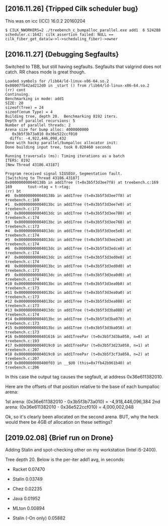 
[2016.11.26] {Tripped Cilk scheduler bug}
-----------------------------------------

This was on icc (ICC) 16.0.2 20160204

    $ CILK_NWORKERS=2 ./treebench_c_bumpalloc_parallel.exe add1  6 524288 
    scheduler.c:1642: cilk assertion failed: NULL == cilk_fiber_get_data(w->l->scheduling_fiber)->owner



[2016.11.27] {Debugging Segfaults}
----------------------------------------

Switched to TBB, but still having segfaults.  Segfaults that valgrind
does not catch.  RR chaos mode is great though.

    Loaded symbols for /lib64/ld-linux-x86-64.so.2
    0x00007fb42ad212d0 in _start () from /lib64/ld-linux-x86-64.so.2
    (rr) cont
    Continuing.
    Benchmarking in mode: add1
    SIZE: 20
    sizeof(Tree) = 24
    sizeof(enum Type) = 4
    Building tree, depth 20.  Benchmarking 8192 iters.
    Depth of parallel recursions: 5
    Number of parallel threads: 2
    Arena size for bump alloc: 4000000000
       0x3b5f3b73a010 0x36e522ccf010 
      diffs: -4,922,446,098,432 
    Done with hacky parallel/bumpalloc allocator init: 
    Done building input tree, took 0.020460 seconds

    Running traversals (ms): Timing iterations as a batch
    ITERS: 8192
    [New Thread 43186.43187]

    Program received signal SIGSEGV, Segmentation fault.
    [Switching to Thread 43186.43187]
    0x000000000040138b in add1Tree (t=0x3b5f3d3ee7f8) at treebench.c:169
    169       tout->tag = t->tag;
    (rr) bt
    #0  0x000000000040138b in add1Tree (t=0x3b5f3d3ee7f8) at treebench.c:169
    #1  0x00000000004013bc in add1Tree (t=0x3b5f3d3ee7e0) at treebench.c:173
    #2  0x00000000004013dc in add1Tree (t=0x3b5f3d3ee780) at treebench.c:174
    #3  0x00000000004013bc in add1Tree (t=0x3b5f3d3ee768) at treebench.c:173
    #4  0x00000000004013dc in add1Tree (t=0x3b5f3d3ee5e8) at treebench.c:174
    #5  0x00000000004013dc in add1Tree (t=0x3b5f3d3ee2e8) at treebench.c:174
    #6  0x00000000004013dc in add1Tree (t=0x3b5f3d3edce8) at treebench.c:174
    #7  0x00000000004013dc in add1Tree (t=0x3b5f3d3ed0e8) at treebench.c:174
    #8  0x00000000004013bc in add1Tree (t=0x3b5f3d3ed0d0) at treebench.c:173
    #9  0x00000000004013dc in add1Tree (t=0x3b5f3d3ea0d0) at treebench.c:174
    #10 0x00000000004013bc in add1Tree (t=0x3b5f3d3ea0b8) at treebench.c:173
    #11 0x00000000004013bc in add1Tree (t=0x3b5f3d3ea0a0) at treebench.c:173
    #12 0x00000000004013bc in add1Tree (t=0x3b5f3d3ea088) at treebench.c:173
    #13 0x00000000004013dc in add1Tree (t=0x3b5f3d3ba088) at treebench.c:174
    #14 0x00000000004013bc in add1Tree (t=0x3b5f3d3ba070) at treebench.c:173
    #15 0x00000000004013bc in add1Tree (t=0x3b5f3d3ba058) at treebench.c:173
    #16 0x0000000000401616 in add1TreePar (t=0x3b5f3d3ba058, n=0) at treebench.c:193
    #17 0x00000000004019c0 in add1TreePar (t=0x3b5f3d23a058, n=1) at treebench.c:207
    #18 0x00000000004019c0 in add1TreePar (t=0x3b5f3cf3a058, n=2) at treebench.c:207
    #19 0x0000000000400f03 in __$U0 (this=0x7fb42b961b40) at treebench.c:206

In this case the output tag causes the segfault, at address
0x36e611382010.

Here are the offsets of that position relative to the base of each
bumpalloc arena:

  1st arena: (0x36e611382010 - 0x3b5f3b73a010) = -4,918,446,096,384
  2nd arena: (0x36e611382010 - 0x36e522ccf010) =  4,000,002,048

Ok, so it's clearly been allocated on the second arena.  BUT, why the
heck would there be 4GB of allocation on these settings?


[2019.02.08] {Brief run on Drone}
----------------------------------------

Adding Stalin and spot-checking other on my workstation (Intel
i5-2400).

Tree depth 20.  Below is the per-iter add1 avg, in seconds:

 * Racket   0.07470
 * Stalin   0.03749
 * Chez     0.02235
 * Java     0.01952
 * MLton    0.00894

 * Stalin (-On only) 0.05882
